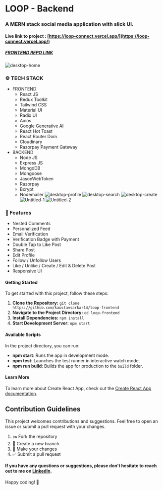 # LOOP - Backend
### A MERN stack social media application with slick UI.
#### Live link to project : [https://loop-connect.vercel.app/](https://loop-connect.vercel.app/)
##### [FRONTEND REPO LINK ](https://github.com/kaustavsarkar14/loop-frontend)

![desktop-home](https://github.com/kaustavsarkar14/loop-frontend/assets/93545845/f3d0c640-a514-43da-83f7-19a0965a3858)


### ⚙️ TECH STACK 
- FRONTEND 
    - React JS
    - Redux Toolkit
    - Tailwind CSS
    - Material UI
    - Radix UI
    - Axios
    - Google Generative AI
    - React Hot Toast
    - React Router Dom
    - Cloudinary
    - Razorpay Payment Gateway
- BACKEND
    - Node JS
    - Express JS
    - MongoDB
    - Mongoose
    - JasonWebToken
    - Razorpay
    - Bcrypt
    - Nodemailer
![desktop-profile](https://github.com/kaustavsarkar14/loop-frontend/assets/93545845/b8cc2c6c-d19e-4c08-ac6c-4218931e4a86)
![desktop-search](https://github.com/kaustavsarkar14/loop-frontend/assets/93545845/2eef8f9d-e124-48f7-8996-2af0caac6f8b)
![desktop-create](https://github.com/kaustavsarkar14/loop-frontend/assets/93545845/129bb718-7c99-494d-a121-a112a089d294)
![Untitled-1](https://github.com/kaustavsarkar14/loop-frontend/assets/93545845/a35ebce3-0d8f-41c7-bbf9-eae0f481ccca)
![Untitled-2](https://github.com/kaustavsarkar14/loop-frontend/assets/93545845/53579798-9768-48a7-8350-bc8242398bfe)

### 💎 Features 
- Nested Comments
- Personalized Feed 
- Email Verification
- Verification Badge with Payment
- Double Tap to Like Post
- Share Post
- Edit Profile
- Follow / Unfollow Users
- Like / Unlike / Create / Edit & Delete Post
- Responsive UI

#### Getting Started

To get started with this project, follow these steps:

1. **Clone the Repository:**
   `git clone https://github.com/kaustavsarkar14/loop-frontend`
2. **Navigate to the Project Directory:**
   `cd loop-frontend`
3. **Install Dependencies:**
   `npm install`
4. **Start Development Server:**
   `npm start`

#### Available Scripts

In the project directory, you can run:

- **npm start**: Runs the app in development mode.
- **npm test**: Launches the test runner in interactive watch mode.
- **npm run build**: Builds the app for production to the `build` folder.

#### Learn More

To learn more about Create React App, check out the [Create React App documentation](https://create-react-app.dev/docs/getting-started/).


## Contribution Guidelines

This project welcomes contributions and suggestions. Feel free to open an issue or submit a pull request with your changes.

1. ✂️ Fork the repository
2. 🌿 Create a new branch
3. 🔨 Make your changes
4. ✅ Submit a pull request


#### If you have any questions or suggestions, please don't hesitate to reach out to me on [LinkedIn](https://www.linkedin.com/in/kaustav-sarkar//).

Happy coding! 🚀
